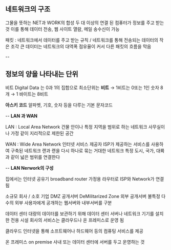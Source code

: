 ## 네트워크의 구조

그물을 뜻하는 NET과 WORK의 합성
두 대 이상의 연결 된 컴퓨터가 정보를 주고 받는 것
이를 통해 데이터 전송, 웹 사이트 열람, 메일 송수신이 가능

패킷 : 네트워크에서 데이터를 주고 받는 규칙 / 네트워크를 통해 전송되는 데이터의 작은 조각
큰 데이터는 네트워크의 대역폭 점유율이 커서 다른 패킷의 흐름을 막음

--
## 정보의 양을 나타내는 단위

비트
Digital Data 는 0과 1의 집합으로 최소단위는 **비트** 
→ 1비트는 0또는 1인 숫자 8개 
→ 1 바이트는 8비트

**아스키 코드**
알파벳, 기호, 숫자 등을 다루는 기본 문자코드

--
**LAN 과 WAN**

LAN : Local Area Network
건물 안이나 특정 지역을 범위로 하는 네트워크
사무실이나 가정 같이 지리적으로 제한된 공간

WAN : Wide Area Network 
인터넷 서비스 제공자 ISP가 제공하는 서비스를 사용하여 구축된 네트워크
랜과 랜을 다시 하나로 묶는 거대한 네트워크
특정 도시, 국가, 대륙과 같이 넓은 범위를 연결한다

--
**LAN Nerwork의 구성**

집에서는 인터넷 공유기 broadband router
가정용 라우터로 ISP와 Network가 연결 됨

소규모 회사 / 소호 기업
DMZ 공개서버 DeMilitarized Zone 외부 공개서버
불특정 다수의 외부 사용자에게 공개하는 웹서버와 내부서버를 구분

데이터 센터
대량의 데이터를 보관하기 위해 데이터 센터 서버나 네트워크 기기를 설치한 전용 시설
회사의 서비스는 클라우드나 온 프레미스로 운영 됨

클라우드
인터넷을 통해 소프트웨어나 하드웨어 등의 컴퓨팅 서비스를 제공

온 프레미스 on premise
사내 또는 데이터 센터에 서버를 두고 운영하는 것



